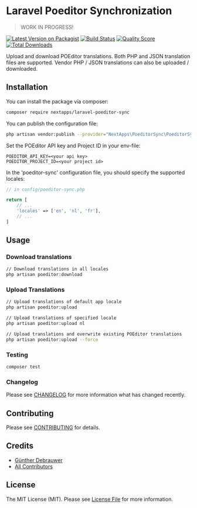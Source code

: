 # Laravel Poeditor Synchronization

> WORK IN PROGRESS!

[![Latest Version on Packagist](https://img.shields.io/packagist/v/nextapps-be/laravel-poeditor-sync.svg?style=flat-square)](https://packagist.org/packages/nextapps-be/laravel-poeditor-sync)
[![Build Status](https://img.shields.io/travis/nextapps-be/laravel-poeditor-sync/master.svg?style=flat-square)](https://travis-ci.org/nextapps-be/laravel-poeditor-sync)
[![Quality Score](https://img.shields.io/scrutinizer/g/nextapps-be/laravel-poeditor-sync.svg?style=flat-square)](https://scrutinizer-ci.com/g/nextapps-be/laravel-poeditor-sync)
[![Total Downloads](https://img.shields.io/packagist/dt/nextapps-be/laravel-poeditor-sync.svg?style=flat-square)](https://packagist.org/packages/nextapps-be/laravel-poeditor-sync)

Upload and download POEditor translations.
Both PHP and JSON translation files are supported.
Vendor PHP / JSON translations can also be uploaded / downloaded.

## Installation

You can install the package via composer:

```bash
composer require nextapps/laravel-poeditor-sync
```

You can publish the configuration file:

```bash
php artisan vendor:publish --provider="NextApps\PoeditorSync\PoeditorSyncServiceProvider"
```

Set the POEditor API key and Project ID in your env-file:
```
POEDITOR_API_KEY=<your api key>
POEDITOR_PROJECT_ID=<your project id>
```

In the 'poeditor-sync' configuration file, you should specify the supported locales:

```php
// in config/poeditor-sync.php

return [
    // ...
    'locales' => ['en', 'nl', 'fr'],
    // ...
]
```

## Usage

### Download translations

``` bash
// Download translations in all locales
php artisan poeditor:download
```

### Upload Translations

``` bash
// Upload translations of default app locale
php artisan poeditor:upload

// Upload translations of specified locale
php artisan poeditor:upload nl

// Upload translations and overwrite existing POEditor translations
php artisan poeditor:upload --force
```

### Testing

``` bash
composer test
```

### Changelog

Please see [CHANGELOG](CHANGELOG.md) for more information what has changed recently.

## Contributing

Please see [CONTRIBUTING](CONTRIBUTING.md) for details.

## Credits

- [Günther Debrauwer](https://github.com/nextapps)
- [All Contributors](../../contributors)

## License

The MIT License (MIT). Please see [License File](LICENSE.md) for more information.
